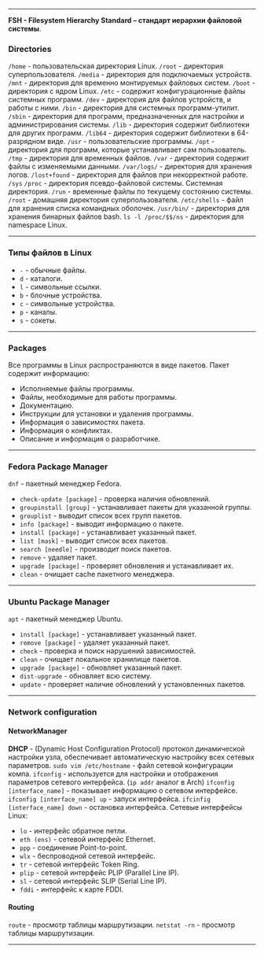 ***
**FSH - Filesystem Hierarchy Standard – стандарт иерархии файловой системы**.
### Directories
`/home` - пользовательская директория Linux.
`/root` - директория суперпользователя.
`/media` - директория для подключаемых устройств.
`/mnt` - директория для временно монтируемых файловых систем.
`/boot` - директория с ядром Linux.
`/etc` - содержит конфигурационные файлы системных программ.
`/dev` - директория для файлов устройств, и работы с ними.
`/bin` - директория для системных программ-утилит. 
`/sbin` - директория для программ, предназначенных для настройки и администрирования системы.
`/lib` - директория содержит библиотеки для других программ.
`/lib64` - директория содержит библиотеки в 64-разрядном виде.
`/usr` - пользовательские программы.
`/opt` - директория для программ, которые устанавливает сам пользователь.
`/tmp` - директория для временных файлов.
`/var` - директория содержит файлы с изменяемыми данными.
`/var/logs/` - директория для хранения логов.
`/lost+found` - директория для файлов при некорректной работе.
`/sys`
`/proc` - директория псевдо-файловой системы. Системная директория.
`/run` - временные файлы по текущему состоянию системы.
`/root` - домашняя директория суперпользователя.
`/etc/shells` - файл для хранения списка командных оболочек.
`/usr/bin/` - директория для хранения бинарных файлов bash.
`ls -l /proc/$$/ns` - директория для namespace Linux.
***
### Типы файлов в Linux
- `-` - обычные файлы.
- `d` - каталоги.
- `l`  - символьные ссылки.
- `b` - блочные устройства.
- `c` - символьные устройства.
- `p` - каналы.
- `s` - сокеты.
***
### Packages
Все программы в Linux распространяются в виде пакетов.
Пакет содержит информацию:
- Исполняемые файлы программы.
- Файлы, необходимые для работы программы.
- Документацию.
- Инструкции для установки и удаления программы.
- Информация о зависимостях пакета.
- Информация о конфликтах.
- Описание и информация о разработчике.
***
### Fedora Package Manager
`dnf` - пакетный менеджер Fedora.
- `check-update [package]` - проверка наличия обновлений.
- `groupinstall [group]` - устанавливает пакеты для указанной группы.
- `grouplist` - выводит список всех групп пакетов.
- `info [package]` - выводит информацию о пакете.
- `install [package]` - устанавливает указанный пакет.
- `list [mask]` - выводит список всех пакетов.
- `search [needle]` - производит поиск пакетов.
- `remove` - удаляет пакет.
- `upgrade [package]` - проверяет обновления и устанавливает их.
- `clean` - очищает cache пакетного менеджера.
***
### Ubuntu Package Manager
`apt` - пакетный менеджер Ubuntu.
- `install [package]` - устанавливает указанный пакет.
- `remove [package]` - удаляет указанный пакет.
- `check` - проверка и поиск нарушений зависимостей.
- `clean` - очищает локальное хранилище пакетов.
- `upgrade [package]` - обновляет указанный пакет.
- `dist-upgrade` - обновляет всю систему.
- `update` - проверяет наличие обновлений у установленных пакетов.
***
### Network configuration
#### NetworkManager
**DHCP** - (Dynamic Host Configuration Protocol) протокол динамической настройки узла, обеспечивает автоматическую настройку всех сетевых параметров.
`sudo vim /etc/hostname` - файл сетевой конфигурации компа.
`ifconfig` - используется для настройки и отображения параметров сетевого интерфейса. (`ip addr` аналог в Arch)
`ifconfig [interface_name]` - показывает информацию о сетевом интерфейсе.
`ifconfig [interface_name] up` - запуск интерфейса.
`ifcinfig [interface_name] down` - остановка интерфейса.
Сетевые интерфейсы Linux:
- `lo` - интерфейс обратное петли.
- `eth (ens)` - сетевой интерфейс Ethernet.
- `ppp` - соединение Point-to-point.
- `wlx` - беспроводной сетевой интерфейс.
- `tr` - сетевой интерфейс Token Ring.
- `plip` - сетевой интерфейс PLIP (Parallel Line IP).
- `sl` - сетевой интерфейс SLIP (Serial Line IP).
- `fddi` -  интерфейс к карте FDDI.
#### Routing
`route` - просмотр таблицы маршрутизации.
`netstat -rn` - просмотр таблицы маршрутизации.
***
